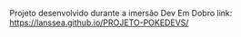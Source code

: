 Projeto desenvolvido durante a imersão Dev Em Dobro 
link: https://lanssea.github.io/PROJETO-POKEDEVS/

